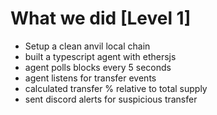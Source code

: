 # What we did [Level 1]
- Setup a clean anvil local chain
- built a typescript agent with ethersjs
- agent polls blocks every 5 seconds
- agent listens for transfer events
- calculated transfer % relative to total supply
- sent discord alerts for suspicious transfer

